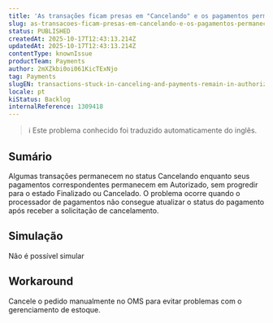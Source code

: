 ```yaml
---
title: 'As transações ficam presas em "Cancelando" e os pagamentos permanecem em "Autorizados"'
slug: as-transacoes-ficam-presas-em-cancelando-e-os-pagamentos-permanecem-em-autorizados
status: PUBLISHED
createdAt: 2025-10-17T12:43:13.214Z
updatedAt: 2025-10-17T12:43:13.214Z
contentType: knownIssue
productTeam: Payments
author: 2mXZkbi0oi061KicTExNjo
tag: Payments
slugEN: transactions-stuck-in-canceling-and-payments-remain-in-authorized
locale: pt
kiStatus: Backlog
internalReference: 1309418
---
```


>ℹ️ Este problema conhecido foi traduzido automaticamente do inglês.

## Sumário


Algumas transações permanecem no status Cancelando enquanto seus pagamentos correspondentes permanecem em Autorizado, sem progredir para o estado Finalizado ou Cancelado. O problema ocorre quando o processador de pagamentos não consegue atualizar o status do pagamento após receber a solicitação de cancelamento.
## Simulação


Não é possível simular
## Workaround


Cancele o pedido manualmente no OMS para evitar problemas com o gerenciamento de estoque.


